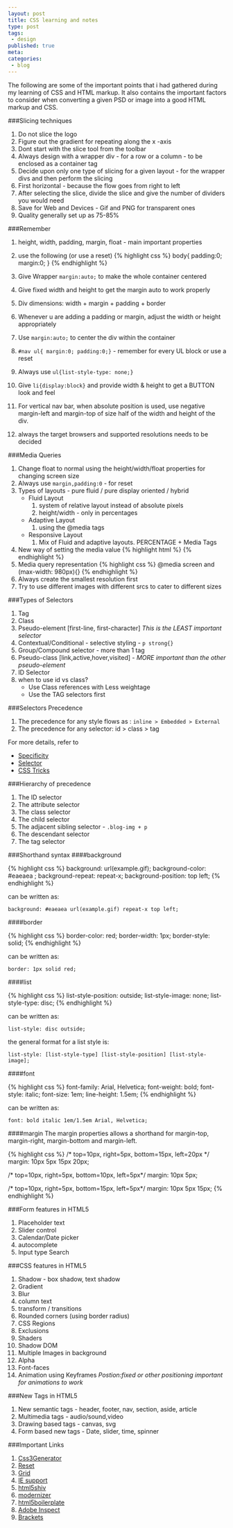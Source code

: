 ```yaml
---
layout: post
title: CSS learning and notes
type: post
tags:
 - design
published: true
meta:
categories:
 - blog
---
```

The following are some of the important points that i had gathered during my learning of CSS and HTML markup. It also contains the important factors to consider when converting a given PSD or image into a good HTML markup and CSS.

###Slicing techniques
1. Do not slice the logo
2. Figure out the gradient for repeating along the x -axis
3. Dont start with the slice tool from the toolbar
4. Always design with a wrapper div - for a row or a column - to be enclosed as a container tag
5. Decide upon only one type of slicing for a given layout - for the wrapper divs and then perform the slicing 
6. First horizontal - because the flow goes from right to left
7. After selecting the slice, divide the slice and give the number of dividers you would need
8. Save for Web and Devices - Gif and PNG for transparent ones
9. Quality generally set up as 75-85%

###Remember
1. height, width, padding, margin, float - main important properties
2. use the following (or use a reset)
{% highlight css %}
	body{
		padding:0;
		margin:0;
	}
{% endhighlight %}

3. Give Wrapper `margin:auto;` to make the whole container centered
4. Give fixed width and height to get the margin auto to work properly
5. Div dimensions: width + margin + padding + border
6. Whenever u are adding a padding or margin, adjust the width or height appropriately
7. Use `margin:auto;` to center the div within the container
8. `#nav ul{ margin:0; padding:0;}` - remember for every UL block or use a reset
9. Always use `ul{list-style-type: none;}`
10. Give `li{display:block}` and provide width & height to get a BUTTON look and feel
11. For vertical nav bar, when absolute position is used, use negative margin-left and margin-top of size half of the width and height of the div.
12. always the target browsers and supported resolutions needs to be decided

###Media Queries
1. Change float to normal using the height/width/float properties for changing screen size
2. Always use `margin,padding:0` - for reset
3. Types of layouts - pure fluid / pure display oriented / hybrid
	* Fluid Layout
		1. system of relative layout instead of absolute pixels
		2. height/width - only in percentages
	* Adaptive Layout
		1. using the @media tags
	* Responsive Layout
		1. Mix of Fluid and adaptive layouts. PERCENTAGE + Media Tags
4. New way of setting the media value
	{% highlight html %}
		<meta name="viewport" content="initial-scale=1,width=device-width">
	{% endhighlight %}
5. Media query representation
	{% highlight css %}
		@media screen and (max-width: 980px){}
	{% endhighlight %}
6. Always create the smallest resolution first
7. Try to use different images with different srcs to cater to different sizes

###Types of Selectors
1. Tag
2. Class
3. Pseudo-element \[first-line, first-character\] _This is the LEAST important selector_
4. Contextual/Conditional - selective styling - `p strong{}`
5. Group/Compound selector - more than 1 tag
6. Pseudo-class \[link,active,hover,visited\] - _MORE important than the other pseudo-element_
7. ID Selector
8. when to use id vs class?
	* Use Class references with Less weightage
	* Use the TAG selectors first

###Selectors Precedence
1. The precedence for any style flows as : `inline > Embedded > External`
2. The precedence for any selector: id > class > tag

For more details, refer to 

* [Specificity](http://www.w3.org/TR/CSS21/cascade.html#specificity) 
* [Selector](http://www.w3.org/TR/CSS2/selector.html)
* [CSS Tricks](http://css-tricks.com/specifics-on-css-specificity/)

###Hierarchy of precedence
1. The ID selector
2. The attribute selector
3. The class selector
4. The child selector
5. The adjacent sibling selector - `.blog-img + p`
6. The descendant selector
7. The tag selector


###Shorthand syntax
####background

{% highlight css %}
 background: url(example.gif);
 background-color: #eaeaea ;
 background-repeat: repeat-x;
 background-position: top left;
{% endhighlight %}

can be written as:

`background: #eaeaea url(example.gif) repeat-x top left;`

####border

{% highlight css %}
border-color: red;
border-width: 1px;
border-style: solid;
{% endhighlight %}

can be written as:

`border: 1px solid red;`

####list

{% highlight css %}
list-style-position: outside;
list-style-image: none;
list-style-type: disc;
{% endhighlight %}

can be written as:

`list-style: disc outside;`

the general format for a list style is:

`list-style: [list-style-type] [list-style-position] [list-style-image];`


####font

{% highlight css %}
font-family: Arial, Helvetica;
font-weight: bold;
font-style: italic;
font-size: 1em;
line-height: 1.5em;
{% endhighlight %}

can be written as:

`font: bold italic 1em/1.5em Arial, Helvetica;`

####margin
The margin properties allows a shorthand for margin-top, margin-right, margin-bottom and margin-left.

{% highlight css %}
/* top=10px, right=5px, bottom=15px, left=20px */
margin: 10px 5px 15px 20px;

/* top=10px, right=5px, bottom=10px, left=5px*/
margin: 10px 5px;

/* top=10px, right=5px, bottom=15px, left=5px*/
margin: 10px 5px 15px;
{% endhighlight %}

###Form features in HTML5
1. Placeholder text
2. Slider control
3. Calendar/Date picker
4. autocomplete
5. Input type Search

###CSS features in HTML5
1. Shadow - box shadow, text shadow
2. Gradient
3. Blur
4. column text
5. transform / transitions
6. Rounded corners (using border radius)
7. CSS Regions
8. Exclusions
9. Shaders
10. Shadow DOM
11. Multiple Images in background
12. Alpha 
13. Font-faces
14. Animation using Keyframes
	_Postion:fixed or other positioning important for animations to work_

###New Tags in HTML5
1. New semantic tags - header, footer, nav, section, aside, article
2. Multimedia tags - audio/sound,video
3. Drawing based tags - canvas, svg
4. Form based new tags - Date, slider, time, spinner

###Important Links
1. [Css3Generator](http://css3generator.com/)
2. [Reset](http://meyerweb.com/eric/tools/css/reset/)
3. [Grid](http://vandelaydesign.com/blog/design/resources-grid-based-design/)
4. [IE support](http://paulirish.com/2008/conditional-stylesheets-vs-css-hacks-answer-neither/)
5. [html5shiv](https://github.com/aFarkas/html5shiv)
6. [modernizer](http://modernizr.com/)
7. [html5boilerplate](http://html5boilerplate.com/)
8. [Adobe Inspect](http://html.adobe.com/edge/inspect/)
9. [Brackets](http://brackets.io/)
